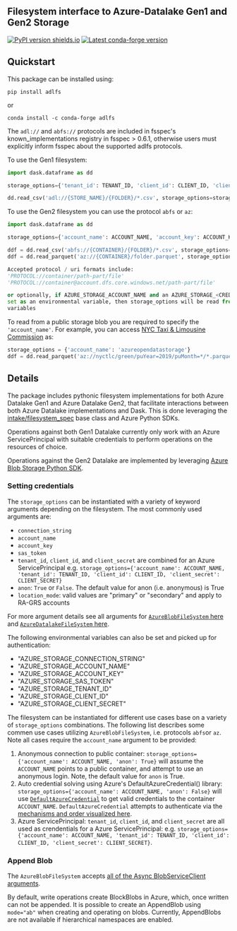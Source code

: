 Filesystem interface to Azure-Datalake Gen1 and Gen2 Storage 
------------------------------------------------------------


[![PyPI version shields.io](https://img.shields.io/pypi/v/adlfs.svg)](https://pypi.python.org/pypi/adlfs/)
[![Latest conda-forge version](https://img.shields.io/conda/vn/conda-forge/adlfs?logo=conda-forge)](https://anaconda.org/conda-forge/aldfs)

Quickstart
----------

This package can be installed using:

`pip install adlfs`

or

`conda install -c conda-forge adlfs`

The `adl://` and `abfs://` protocols are included in fsspec's known_implementations registry 
in fsspec > 0.6.1, otherwise users must explicitly inform fsspec about the supported adlfs protocols.

To use the Gen1 filesystem:

```python
import dask.dataframe as dd

storage_options={'tenant_id': TENANT_ID, 'client_id': CLIENT_ID, 'client_secret': CLIENT_SECRET}

dd.read_csv('adl://{STORE_NAME}/{FOLDER}/*.csv', storage_options=storage_options)
```

To use the Gen2 filesystem you can use the protocol `abfs` or `az`:

```python
import dask.dataframe as dd

storage_options={'account_name': ACCOUNT_NAME, 'account_key': ACCOUNT_KEY}

ddf = dd.read_csv('abfs://{CONTAINER}/{FOLDER}/*.csv', storage_options=storage_options)
ddf = dd.read_parquet('az://{CONTAINER}/folder.parquet', storage_options=storage_options)

Accepted protocol / uri formats include:
'PROTOCOL://container/path-part/file'
'PROTOCOL://container@account.dfs.core.windows.net/path-part/file'

or optionally, if AZURE_STORAGE_ACCOUNT_NAME and an AZURE_STORAGE_<CREDENTIAL> is 
set as an environmental variable, then storage_options will be read from the environmental
variables
```

To read from a public storage blob you are required to specify the `'account_name'`.
For example, you can access [NYC Taxi & Limousine Commission](https://azure.microsoft.com/en-us/services/open-datasets/catalog/nyc-taxi-limousine-commission-green-taxi-trip-records/) as:

```python
storage_options = {'account_name': 'azureopendatastorage'}
ddf = dd.read_parquet('az://nyctlc/green/puYear=2019/puMonth=*/*.parquet', storage_options=storage_options)
```

Details
-------
The package includes pythonic filesystem implementations for both 
Azure Datalake Gen1 and Azure Datalake Gen2, that facilitate 
interactions between both Azure Datalake implementations and Dask.  This is done leveraging the 
[intake/filesystem_spec](https://github.com/intake/filesystem_spec/tree/master/fsspec) base class and Azure Python SDKs.

Operations against both Gen1 Datalake currently only work with an Azure ServicePrincipal
with suitable credentials to perform operations on the resources of choice.

Operations against the Gen2 Datalake are implemented by leveraging [Azure Blob Storage Python SDK](https://github.com/Azure/azure-sdk-for-python).

### Setting credentials
The `storage_options` can be instantiated with a variety of keyword arguments depending on the filesystem. The most commonly used arguments are:
- `connection_string`
- `account_name`
- `account_key`
- `sas_token`
- `tenant_id`, `client_id`, and `client_secret` are combined for an Azure ServicePrincipal e.g. `storage_options={'account_name': ACCOUNT_NAME, 'tenant_id': TENANT_ID, 'client_id': CLIENT_ID, 'client_secret': CLIENT_SECRET}`
- `anon`: `True` or `False`. The default value for anon (i.e. anonymous) is True
- `location_mode`: valid values are "primary" or "secondary" and apply to RA-GRS accounts

For more argument details see all arguments for [`AzureBlobFileSystem` here](https://github.com/fsspec/adlfs/blob/f15c37a43afd87a04f01b61cd90294dd57181e1d/adlfs/spec.py#L328) and [`AzureDatalakeFileSystem` here](https://github.com/fsspec/adlfs/blob/f15c37a43afd87a04f01b61cd90294dd57181e1d/adlfs/spec.py#L69).

The following environmental variables can also be set and picked up for authentication:
- "AZURE_STORAGE_CONNECTION_STRING"
- "AZURE_STORAGE_ACCOUNT_NAME"
- "AZURE_STORAGE_ACCOUNT_KEY"
- "AZURE_STORAGE_SAS_TOKEN"
- "AZURE_STORAGE_TENANT_ID"
- "AZURE_STORAGE_CLIENT_ID"
- "AZURE_STORAGE_CLIENT_SECRET"

The filesystem can be instantiated for different use cases base on a variety of `storage_options` combinations. The following list describes some commen use cases utilizing `AzureBlobFileSystem`, i.e. protocols `abfs`or `az`. Note all cases require the `account_name` argument to be provided:
1. Anonymous connection to public container: `storage_options={'account_name': ACCOUNT_NAME, 'anon': True}` will assume the `ACCOUNT_NAME` points to a public container, and attempt to use an anonymous login. Note, the default value for `anon` is True.
2. Auto credential solving using Azure's DefaultAzureCredential() library: `storage_options={'account_name': ACCOUNT_NAME, 'anon': False}` will use [`DefaultAzureCredential`](https://learn.microsoft.com/en-us/python/api/azure-identity/azure.identity.defaultazurecredential?view=azure-python) to get valid credentials to the container `ACCOUNT_NAME`. `DefaultAzureCredential` attempts to authenticate via the [mechanisms and order visualized here](https://learn.microsoft.com/en-us/python/api/overview/azure/identity-readme?view=azure-python#defaultazurecredential).
3. Azure ServicePrincipal: `tenant_id`, `client_id`, and `client_secret` are all used as crendentials for a Azure ServicePrincipal: e.g. `storage_options={'account_name': ACCOUNT_NAME, 'tenant_id': TENANT_ID, 'client_id': CLIENT_ID, 'client_secret': CLIENT_SECRET}`.

### Append Blob
The `AzureBlobFileSystem` accepts [all of the Async BlobServiceClient arguments](https://docs.microsoft.com/en-us/azure/storage/blobs/storage-quickstart-blobs-python).

By default, write operations create BlockBlobs in Azure, which, once written can not be appended. It is possible to create an AppendBlob using `mode="ab"` when creating and operating on blobs. Currently, AppendBlobs are not available if hierarchical namespaces are enabled.
